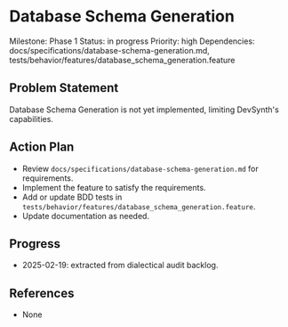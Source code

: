 # Database Schema Generation
Milestone: Phase 1
Status: in progress
Priority: high
Dependencies: docs/specifications/database-schema-generation.md, tests/behavior/features/database_schema_generation.feature

## Problem Statement
Database Schema Generation is not yet implemented, limiting DevSynth's capabilities.


## Action Plan
- Review `docs/specifications/database-schema-generation.md` for requirements.
- Implement the feature to satisfy the requirements.
- Add or update BDD tests in `tests/behavior/features/database_schema_generation.feature`.
- Update documentation as needed.

## Progress
- 2025-02-19: extracted from dialectical audit backlog.

## References
- None

